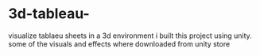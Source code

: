 # 3d-tableau-
visualize tablaeu sheets in a 3d environment
i built this project using unity. some of the visuals and effects where downloaded from unity store
